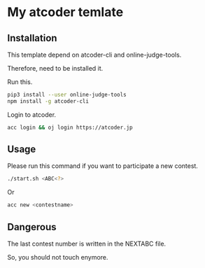 # My atcoder temlate

## Installation

This template depend on atcoder-cli and online-judge-tools.

Therefore, need to be installed it.

Run this.

```bash
pip3 install --user online-judge-tools
npm install -g atcoder-cli
```

Login to atcoder.

```bash
acc login && oj login https://atcoder.jp
```

## Usage

Please run this command if you want to participate a new contest.

```bash
./start.sh <ABC<?>
```

Or

```bash
acc new <contestname>
```

## Dangerous

The last contest number is written in the NEXTABC file.

So, you should not touch enymore.
